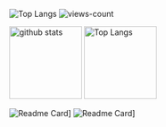 ![Top Langs](https://github-readme-stats.vercel.app/api/top-langs/?username=Okakajp25&layout=compact)
![views-count](https://komarev.com/ghpvc/?username=Okakajp25&style=for-the-badge)
<p align="left"> 
  <img alt="github stats" height="130px" src="https://github-readme-stats.vercel.app/api?username=Okakajp25&theme=slateorange&show_icons=ture&count_private=true" />
  <img alt="Top Langs" height="130px" src="https://github-readme-stats.vercel.app/api/top-langs/?username=Okakajp25&theme=slateorange&show_icons=ture" />
</p>

![Readme Card](https://github-readme-stats.vercel.app/api/pin/?username=Okakajp25&repo=discord-mebe-en)]
![Readme Card](https://github-readme-stats.vercel.app/api/pin/?username=Okakajp25&repo=Okakajp25)]